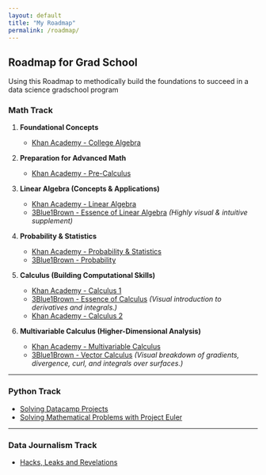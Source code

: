 ```yaml
---
layout: default
title: "My Roadmap"
permalink: /roadmap/
---
```


## Roadmap for Grad School
Using this Roadmap to methodically build the foundations to succeed in a data science gradschool program

### Math Track
1. **Foundational Concepts**  
   - [Khan Academy - College Algebra](https://www.khanacademy.org/math/college-algebra)  

2. **Preparation for Advanced Math**  
   - [Khan Academy - Pre-Calculus](https://www.khanacademy.org/math/precalculus)  

3. **Linear Algebra (Concepts & Applications)**  
   - [Khan Academy - Linear Algebra](https://www.khanacademy.org/math/linear-algebra)  
   - [3Blue1Brown - Essence of Linear Algebra](https://www.3blue1brown.com/topics/linear-algebra) *(Highly visual & intuitive supplement)*  

4. **Probability & Statistics**  
   - [Khan Academy - Probability & Statistics](https://www.khanacademy.org/math/statistics-probability)  
   - [3Blue1Brown - Probability](https://www.youtube.com/playlist?list=PLZHQObOWTQDNPOjrT6KVlfJuKtYTftqH6)

5. **Calculus (Building Computational Skills)**  
   - [Khan Academy - Calculus 1](https://www.khanacademy.org/math/calculus-1)  
   - [3Blue1Brown - Essence of Calculus](https://www.youtube.com/playlist?list=PLZHQObOWTQDMO3QwuGZFMmXrad6Jd08zz) *(Visual introduction to derivatives and integrals.)*  
   - [Khan Academy - Calculus 2](https://www.khanacademy.org/math/calculus-2)  

6. **Multivariable Calculus (Higher-Dimensional Analysis)**  
   - [Khan Academy - Multivariable Calculus](https://www.khanacademy.org/math/multivariable-calculus)  
   - [3Blue1Brown - Vector Calculus](https://www.youtube.com/playlist?list=PLZHQObOWTQDMO2Osz_pWKa45l8VeCylT2) *(Visual breakdown of gradients, divergence, curl, and integrals over surfaces.)*  


---

### Python Track 
- [Solving Datacamp Projects](https://app.datacamp.com/learn/projects?technologies=2)
- [Solving Mathematical Problems with Project Euler](https://projecteuler.net/about)

---

### Data Journalism Track 
- [Hacks, Leaks and Revelations](https://nostarch.com/hacks-leaks-and-revelations)